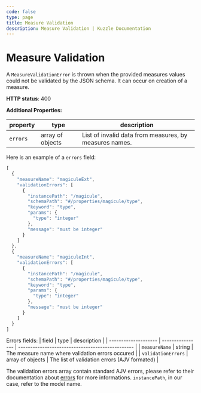 ```yaml
---
code: false
type: page
title: Measure Validation
description: Measure Validation | Kuzzle Documentation
---
```


# Measure Validation

A `MeasureValidationError` is thrown when the provided measures values could not be validated by the JSON schema. It can occur on creation of a measure.

**HTTP status**: 400

**Additional Properties:**

| property | type             | description                                          |
| -------- | ---------------- | ---------------------------------------------------- |
| `errors` | array of objects | List of invalid data from measures, by measures names. |

Here is an example of a `errors` field:
```js
[
  {
    "measureName": "magiculeExt",
    "validationErrors": [
      {
        "instancePath": "/magicule",
        "schemaPath": "#/properties/magicule/type",
        "keyword": "type",
        "params": {
          "type": "integer"
        },
        "message": "must be integer"
      }
    ]
  },
  {
    "measureName": "magiculeInt",
    "validationErrors": [
      {
        "instancePath": "/magicule",
        "schemaPath": "#/properties/magicule/type",
        "keyword": "type",
        "params": {
          "type": "integer"
        },
        "message": "must be integer"
      }
    ]
  }
]
```

Errors fields:
| field                | type             | description |
| -------------------- | ---------------- | ------------------------------------------------ |
| `measureName`        | string           | The measure name where validation errors occured |
| `validationErrors`   | array of objects | The list of validation errors (AJV formated)     |


The validation errors array contain standard AJV errors, please refer to their documentation about [errors](https://ajv.js.org/api.html#error-objects) for more informations. `instancePath`, in our case, refer to the model name.